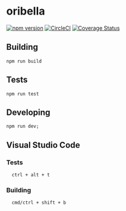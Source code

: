 # oribella

[![npm version](https://badge.fury.io/js/oribella.svg)](https://badge.fury.io/js/oribella)
[![CircleCI](https://circleci.com/gh/oribella/oribella.svg?style=shield)](https://circleci.com/gh/oribella/oribella)
[![Coverage Status](https://coveralls.io/repos/github/oribella/oribella/badge.svg)](https://coveralls.io/github/oribella/oribella)

## Building

```shell
npm run build
```

## Tests

```shell
npm run test
```

## Developing

```shell
npm run dev;
```

## Visual Studio Code

### Tests
```shell
  ctrl + alt + t
```

### Building
```shell
  cmd/ctrl + shift + b
```
